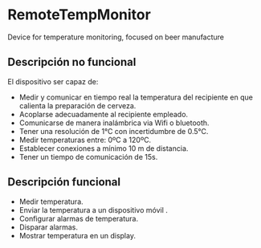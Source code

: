 # RemoteTempMonitor
Device for temperature monitoring, focused on beer manufacture



## Descripción no funcional 
El dispositivo ser capaz de:

- Medir y comunicar en tiempo real la temperatura del recipiente en que calienta la preparación de cerveza. 
- Acoplarse adecuadamente al recipiente empleado.
- Comunicarse de manera inalámbrica via Wifi o bluetooth. 
- Tener una resolución de 1°C con incertidumbre de  0.5°C.
- Medir temperaturas entre: 0ºC a 120ºC. 
- Establecer conexiones a mínimo 10 m de distancia.
- Tener un tiempo de comunicación de 15s.


## Descripción funcional 

- Medir temperatura.
- Enviar la temperatura a un dispositivo móvil .
- Configurar alarmas de temperatura.
- Disparar alarmas. 
- Mostrar temperatura en un display.



